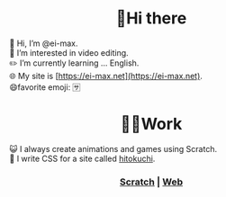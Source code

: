 
  
<h1 align=center>👋Hi there</h1>

 👋 Hi, I’m @ei-max. <br>
    👀 I’m interested in video editing. <br>
    ✏️ I’m currently learning ... English.<br>
    🌐 My site is [https://ei-max.net](https://ei-max.net). <br>
    😄favorite emoji: 🈂
    
<h1 align=center>🧑‍💻Work</h1>

😺 I always create animations and games using Scratch. <br>
🎈 I write CSS for a site called [hitokuchi](https://hitokuchi.f5.si). <br>
 <h3 align=center>  
 
 [Scratch](https://scratch.mit.edu/users/ei-max) | [Web](https://ei-max.net)

</h3>

